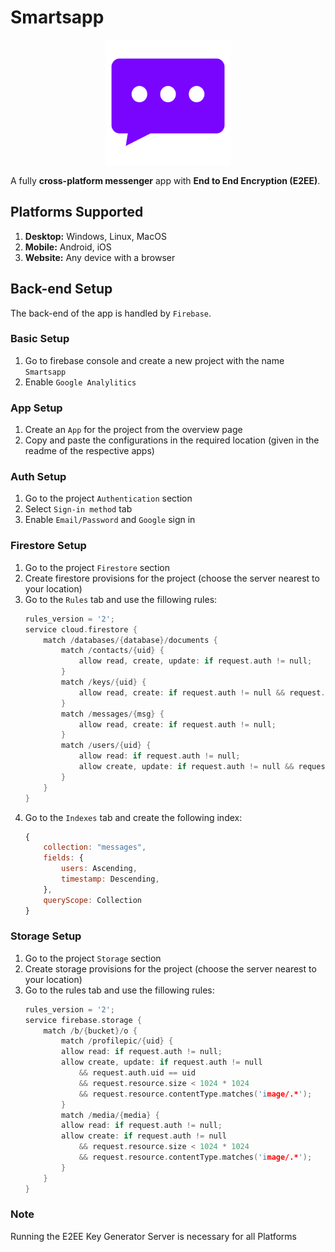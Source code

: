 # Smartsapp

<div align="center">
    <img src="./readme_img/logo.svg" style="width: 200px" />
</div>

A fully **cross-platform messenger** app with **End to End Encryption (E2EE)**.

## Platforms Supported

1. **Desktop:** Windows, Linux, MacOS
2. **Mobile:** Android, iOS
3. **Website:** Any device with a browser

## Back-end Setup

The back-end of the app is handled by `Firebase`.

### Basic Setup

1. Go to firebase console and create a new project with the name `Smartsapp`
2. Enable `Google Analylitics`

### App Setup

1. Create an `App` for the project from the overview page
2. Copy and paste the configurations in the required location (given in the readme of the respective apps)

### Auth Setup

1. Go to the project `Authentication` section
2. Select `Sign-in method` tab
3. Enable `Email/Password` and `Google` sign in

### Firestore Setup

1. Go to the project `Firestore` section
2. Create firestore provisions for the project (choose the server nearest to your location)
3. Go to the `Rules` tab and use the fillowing rules:
    ```c++
    rules_version = '2';
    service cloud.firestore {
        match /databases/{database}/documents {
            match /contacts/{uid} {
                allow read, create, update: if request.auth != null;
            }
            match /keys/{uid} {
                allow read, create: if request.auth != null && request.auth.uid == uid;
            }
            match /messages/{msg} {
                allow read, create: if request.auth != null;
            }
            match /users/{uid} {
                allow read: if request.auth != null;
                allow create, update: if request.auth != null && request.auth.uid == uid;
            }
        }
    }
    ```
4. Go to the `Indexes` tab and create the following index:
    ```javascript
    {
        collection: "messages",
        fields: {
            users: Ascending,
            timestamp: Descending,
        },
        queryScope: Collection
    }
    ```

### Storage Setup

1. Go to the project `Storage` section
2. Create storage provisions for the project (choose the server nearest to your location)
3. Go to the rules tab and use the fillowing rules:
    ```c++
    rules_version = '2';
    service firebase.storage {
        match /b/{bucket}/o {
            match /profilepic/{uid} {
            allow read: if request.auth != null;
            allow create, update: if request.auth != null
                && request.auth.uid == uid
                && request.resource.size < 1024 * 1024
                && request.resource.contentType.matches('image/.*');
            }
            match /media/{media} {
            allow read: if request.auth != null;
            allow create: if request.auth != null
                && request.resource.size < 1024 * 1024
                && request.resource.contentType.matches('image/.*');
            }
        }
    }
    ```

### Note

Running the E2EE Key Generator Server is necessary for all Platforms
